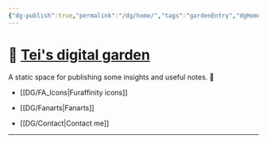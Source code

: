 ```yaml
---
{"dg-publish":true,"permalink":"/dg/home/","tags":"gardenEntry","dgHomeLink":true,"dgPassFrontmatter":false}
---
```



# 🌱 [Tei's digital garden](https://teijuan.netlify.app)
A static space for publishing some insights and useful notes. 🌿
- [[DG/FA_Icons|Furaffinity icons]]
- [[DG/Fanarts|Fanarts]]

- [[DG/Contact|Contact me]]

____
